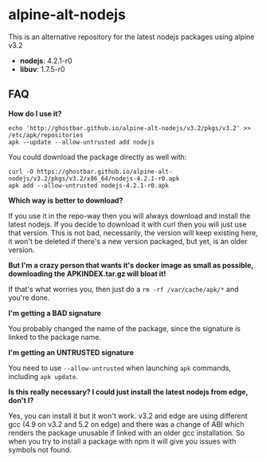 # alpine-alt-nodejs

This is an alternative repository for the latest nodejs packages using alpine v3.2

+ **nodejs**: 4.2.1-r0
+ **libuv**: 1.7.5-r0

## FAQ

**How do I use it?**

    echo 'http://ghostbar.github.io/alpine-alt-nodejs/v3.2/pkgs/v3.2' >> /etc/apk/repositories
    apk --update --allow-untrusted add nodejs

You could download the package directly as well with:

    curl -O https://ghostbar.github.io/alpine-alt-nodejs/v3.2/pkgs/v3.2/x86_64/nodejs-4.2.1-r0.apk
    apk add --allow-untrusted nodejs-4.2.1-r0.apk

**Which way is better to download?**

If you use it in the repo-way then you will always download and install the latest nodejs. If you decide to download it with curl then you will just use that version. This is not bad, necessarily, the version will keep existing here, it won't be deleted if there's a new version packaged, but yet, is an older version.

**But I'm a crazy person that wants it's docker image as small as possible, downloading the APKINDEX.tar.gz will bloat it!**

If that's what worries you, then just do a `rm -rf /var/cache/apk/*` and you're done.

**I'm getting a BAD signature**

You probably changed the name of the package, since the signature is linked to the package name.

**I'm getting an UNTRUSTED signature**

You need to use `--allow-untrusted` when launching `apk` commands, including `apk update`.


**Is this really necessary? I could just install the latest nodejs from edge, don't I?**

Yes, you can install it but it won't work. v3.2 and edge are using different gcc (4.9 on v3.2 and 5.2 on edge) and there was a change of ABI which renders the package unusable if linked with an older gcc installation. So when you try to install a package with npm it will give you issues with symbols not found.
